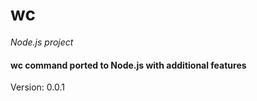wc
==

_Node.js project_

#### wc command ported to Node.js with additional features ####

Version: 0.0.1